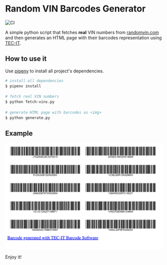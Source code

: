 # Random VIN Barcodes Generator

![CI](https://github.com/jcurbelo/random-vin/workflows/CI/badge.svg)

A simple python script that fetches __real__ VIN numbers from [randomvin.com](http://randomvin.com/) and then generates an HTML page with their barcodes representation using [TEC-IT](https://www.tec-it.com).

## How to use it

Use [pipenv](https://pipenv.readthedocs.io/en/latest/) to install all project's dependencies.

```bash
# install all dependencies
$ pipenv install

# fetch real VIN numbers
$ python fetch-vins.py

# generate HTML page with barcodes as <img>
$ python generate.py
```

## Example

![Example VINs](img/example.png)

Enjoy it!